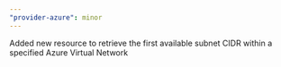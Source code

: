 ```yaml
---
"provider-azure": minor
---
```


Added new resource to retrieve the first available subnet CIDR within a specified Azure Virtual Network
